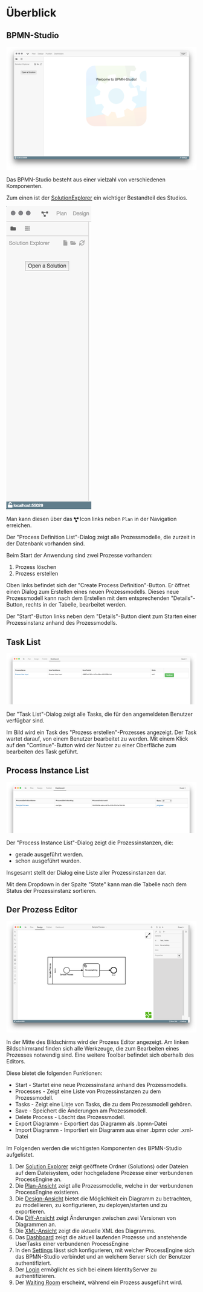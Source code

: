 # Überblick

## BPMN-Studio

![BPMN-Studio](./bpmn-studio.png)

Das BPMN-Studio besteht aus einer vielzahl von verschiedenen Komponenten.

Zum einen ist der [SolutionExplorer](components/solution-explorer/solution-explorer.md) ein wichtiger Bestandteil des Studios.

![SolutionExplorer](./solution-explorer.png)

Man kann diesen über das <img src="project-diagram-solid.svg" alt="Solution Explorer Icon" width="12x" height="12px" align="center"> Icon links neben `Plan` in der Navigation erreichen.

Der "Process Definition List"-Dialog zeigt alle Prozessmodelle, die zurzeit
in der Datenbank vorhanden sind.

Beim Start der Anwendung sind zwei Prozesse vorhanden:

1.  Prozess löschen
1.  Prozess erstellen

Oben links befindet sich der "Create Process Definition"-Button.
Er öffnet einen Dialog zum Erstellen eines neuen Prozessmodells.
Dieses neue Prozessmodell kann nach dem Erstellen mit dem entsprechenden
"Details"-Button, rechts in der Tabelle, bearbeitet werden.

Der "Start"-Button links neben dem "Details"-Button dient zum Starten einer
Prozessinstanz anhand des Prozessmodells.

## Task List

![Task List](./task-list.png)

Der "Task List"-Dialog zeigt alle Tasks, die für den angemeldeten Benutzer
verfügbar sind.

Im Bild wird ein Task des "Prozess erstellen"-Prozesses angezeigt. Der Task
wartet darauf, von einem Benutzer bearbeitet zu werden. Mit einem Klick auf den
"Continue"-Button wird der Nutzer zu einer Oberfläche zum bearbeiten des Task
geführt.

## Process Instance List

![Process Instance List](./process-instance-list.png)

Der "Process Instance List"-Dialog zeigt die Prozessinstanzen, die:

- gerade ausgeführt werden.
- schon ausgeführt wurden.

Insgesamt stellt der Dialog eine Liste aller Prozessinstanzen dar.

Mit dem Dropdown in der Spalte "State" kann man die Tabelle nach dem Status
der Prozessinstanz sortieren.

## Der Prozess Editor

![Prozess Editor](./process-editor.png)

In der Mitte des Bildschirms wird der Prozess Editor angezeigt.
Am linken Bildschirmrand finden sich alle Werkzeuge, die zum Bearbeiten eines Prozesses
notwendig sind. Eine weitere Toolbar befindet sich oberhalb des Editors.

Diese bietet die folgenden Funktionen:

- Start - Startet eine neue Prozessinstanz anhand des Prozessmodells.
- Processes - Zeigt eine Liste von Prozessinstanzen zu dem Prozessmodell.
- Tasks - Zeigt eine Liste von Tasks, die zu dem Prozessmodell gehören.
- Save - Speichert die Änderungen am Prozessmodell.
- Delete Process - Löscht das Prozessmodell.
- Export Diagramm - Exportiert das Diagramm als .bpmn-Datei
- Import Diagramm - Importiert ein Diagramm aus einer .bpmn oder .xml-Datei

Im Folgenden werden die wichtigsten Komponenten des BPMN-Studio aufgelistet.

1. Der [Solution Explorer](components/solution-explorer/solution-explorer.md)
  zeigt geöffnete Ordner (Solutions) oder Dateien auf dem Dateisystem, oder
  hochgeladene Prozesse einer verbundenen ProcessEngine an.
1. Die [Plan-Ansicht](components/plan-view/plan-view.md) zeigt alle
  Prozessmodelle, welche in der verbundenen ProcessEngine existieren.
1. Die [Design-Ansicht](components/design-view/design-view.md) bietet die
  Möglichkeit ein Diagramm zu betrachten, zu modellieren, zu konfigurieren,
  zu deployen/starten und zu exportieren.
1. Die [Diff-Ansicht](components/diff-view/diff-view.md) zeigt Änderungen
  zwischen zwei Versionen von Diagrammen an.
1. Die [XML-Ansicht](components/xml-view/xml-view.md) zeigt die aktuelle XML
  des Diagramms.
1. Das [Dashboard](components/dashboard/dashboard.md) zeigt die aktuell
 laufenden Prozesse und anstehende UserTasks einer verbundenen ProcessEngine
1. In den [Settings](components/settings/settings.md) lässt sich
  konfigurieren, mit welcher ProcessEngine sich das BPMN-Studio verbindet
  und an welchem Server sich der Benutzer authentifiziert.
1. Der [Login](components/login/login.md) ermöglicht es sich bei einem
  IdentityServer zu authentifizieren.
1. Der [Waiting Room](components/waiting-room/waiting-room.md) erscheint,
  während ein Prozess ausgeführt wird.
